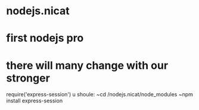 # nodejs.nicat
# first nodejs pro
# there will many change with our stronger

require('express-session')
u shoule:
  ~cd /nodejs.nicat/node_modules
  ~npm install express-session
